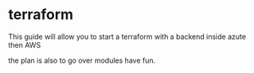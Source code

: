 # terraform

This guide will allow you to start a terraform with a backend inside azute then AWS

the plan is also to go over modules
have fun.
